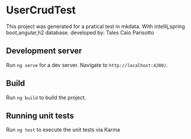 # UserCrudTest

This project was generated for a pratical test in mkdata.
With intellij,spring boot,angular,h2 database.
developed by: Tales Caio Parisotto

## Development server

Run `ng serve` for a dev server. Navigate to `http://localhost:4200/`.

## Build

Run `ng build` to build the project.

## Running unit tests

Run `ng test` to execute the unit tests via Karma



